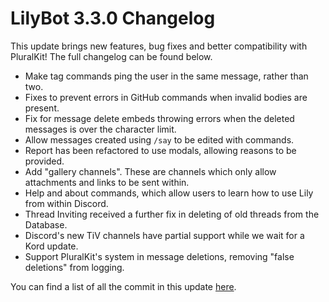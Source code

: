 # LilyBot 3.3.0 Changelog

This update brings new features, bug fixes and better compatibility with PluralKit!
The full changelog can be found below.

* Make tag commands ping the user in the same message, rather than two.
* Fixes to prevent errors in GitHub commands when invalid bodies are present.
* Fix for message delete embeds throwing errors when the deleted messages is over the character limit. 
* Allow messages created using `/say` to be edited with commands.
* Report has been refactored to use modals, allowing reasons to be provided.
* Add "gallery channels". These are channels which only allow attachments and links to be sent within.
* Help and about commands, which allow users to learn how to use Lily from within Discord.
* Thread Inviting received a further fix in deleting of old threads from the Database.
* Discord's new TiV channels have partial support while we wait for a Kord update.
* Support PluralKit's system in message deletions, removing "false deletions" from logging.

You can find a list of all the commit in this update
[here](https://github.com/IrisShaders/LilyBot/compare/v3.2.2...v3.3.0).
